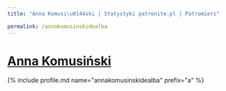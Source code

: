 ```yaml
---
title: "Anna Komusi\u0144ski | Statystyki patronite.pl | Patromierz"

permalink: /annakomusinskidealba
---
```


# [Anna Komusiński](https://patronite.pl/annakomusinskidealba)

{% include profile.md name="annakomusinskidealba" prefix="a" %}
